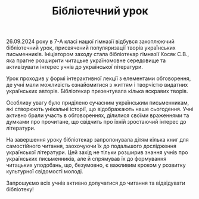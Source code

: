 ﻿---
title: Бібліотечний урок
---

26.09.2024 року в 7-А класі нашої гімназії відбувся захоплюючий бібліотечний урок, присвячений популяризації творів українських письменників. Ініціатором заходу стала бібліотекар гімназії Косяк С.В., яка прагне розширити читацьке україномовне середовище та активізувати інтерес учнів до української літератури.

Урок проходив у формі інтерактивної лекції з елементами обговорення, де учні мали можливість ознайомитися з життям і творчістю видатних українських авторів. Бібліотекар презентувала кілька яскравих творів.

Особливу увагу було приділено сучасним українським письменникам, які створюють унікальні історії, що відображають наше сьогодення. Учні активно брали участь в обговореннях, ділилися своїми враженнями та думками про прочитане, що свідчить про їхній зростаючий інтерес до літератури.

На завершення уроку бібліотекар запропонувала дітям кілька книг для самостійного читання, заохочуючи їх до подальшого дослідження української літератури. Цей захід не тільки розширив знання учнів про українських письменників, але й спрямував їх до формування читацьких уподобань, що, безумовно, є важливим кроком у розвитку культурної свідомості молоді.

Запрошуємо всіх учнів активно долучатися до читання та відвідувати бібліотеку!

<slideshow />
